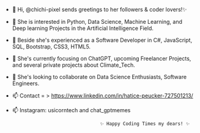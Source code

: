 - 👋 Hi, @chichi-pixel sends greetings to her followers & coder lovers!✨
- 👀 She is interested in Python, Data Science, Machine Learning, and Deep learning Projects in the Artificial Intelligence Field.
- 👀 Beside she's experienced as a Software Developer in C#, JavaScript, SQL, Bootstrap, CSS3, HTML5.
- 🌱 She's currently focusing on ChatGPT, upcoming Freelancer Projects, and several private projects about Climate_Tech.
- 💞️ She's looking to collaborate on Data Science Enthusiasts, Software Engineers.
- 📫 Contact = > https://www.linkedin.com/in/hatice-peucker-727501213/
- 📫 Instagram: usicorntech and chat_gptmemes

                                      ✨ Happy Coding Times my dears! ✨

<!---
chichi-pixel/chichi-pixel is a ✨ special ✨ repository because its `README.md` (this file) appears on your GitHub profile.
You can click the Preview link to take a look at your changes.
--->
